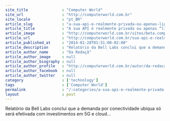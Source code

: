```yaml
---
site_title               : "Computer World"
site_url                 : "http://computerworld.com.br"
site_locale              : "pt_BR"
article_slug             : "a-sua-api-e-realmente-privada-ou-apenas-ligeiramente-escondida"
article_title            : "A sua API é realmente privada ou apenas “ligeiramente escondida”?"
article_image            : "http://computerworld.com.br/sites/beta.computerworld.com.br/files/news_articles/realidade_virtual_digital.jpg"
article_url              : "http://computerworld.com.br/sua-api-e-realmente-privada-ou-apenas-ligeiramente-escondida"
article_published_at     : "2014-01-28T01:51:00-02:00"
article_description      : "Relatório da Bell Labs conclui que a demanda por conectividade ubíqua só será efetivada com investimentos em 5G e cloud..."
article_author_name      : "Da Redaçã"
article_author_image     : null
article_author_biography : null
article_author_profile   : "http://computerworld.com.br/autor/da-redacao"
article_author_facebook  : null
article_author_twitter   : null
category                 : ['technology']
tags                     : ['Computer World']
permalink                : "/:categories/a-sua-api-e-realmente-privada-ou-apenas-ligeiramente-escondida/"
layout                   : post
---
```


Relatório da Bell Labs conclui que a demanda por conectividade ubíqua só será efetivada com investimentos em 5G e cloud...
